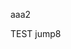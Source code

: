 aaa2
<script>
  //window.location.href='okex://metaX/dex/swap';
  
  if (window.webkit) {
      window.webkit.messageHandlers.JShandle.postMessage({"uri":"window","method":"close","data":true});
  }
</script>

TEST jump8

